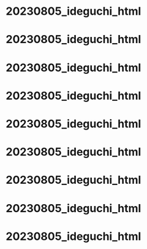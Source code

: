 # 20230805_ideguchi_html
# 20230805_ideguchi_html
# 20230805_ideguchi_html
# 20230805_ideguchi_html
# 20230805_ideguchi_html
# 20230805_ideguchi_html
# 20230805_ideguchi_html
# 20230805_ideguchi_html
# 20230805_ideguchi_html
